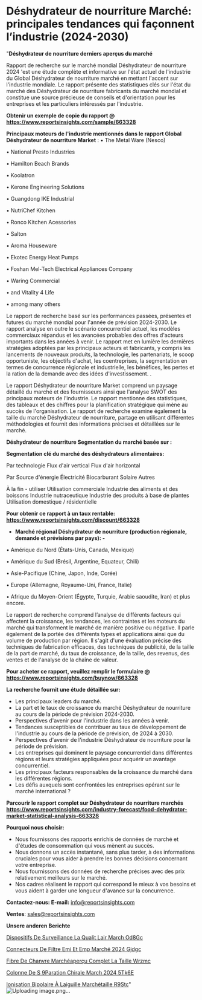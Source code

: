 # Déshydrateur de nourriture Marché: principales tendances qui façonnent l’industrie (2024-2030)

"<strong>Déshydrateur de nourriture derniers aperçus du marché</strong>

Rapport de recherche sur le marché mondial Déshydrateur de nourriture 2024 'est une étude complète et informative sur l'état actuel de l'industrie du Global Déshydrateur de nourriture marché en mettant l'accent sur l'industrie mondiale. Le rapport présente des statistiques clés sur l'état du marché des Déshydrateur de nourriture fabricants du marché mondial et constitue une source précieuse de conseils et d'orientation pour les entreprises et les particuliers intéressés par l'industrie.

<strong>Obtenir un exemple de copie du rapport @ <a href=https://www.reportsinsights.com/sample/663328>https://www.reportsinsights.com/sample/663328</a></strong>

<strong>Principaux moteurs de l'industrie mentionnés dans le rapport Global Déshydrateur de nourriture Market</strong> :
• The Metal Ware (Nesco)

• National Presto Industries

• Hamilton Beach Brands

• Koolatron

• Kerone Engineering Solutions

• Guangdong IKE Industrial

• NutriChef Kitchen

• Ronco Kitchen Acessories

• Salton

• Aroma Houseware

• Ekotec Energy Heat Pumps

• Foshan Mel-Tech Electrical Appliances Company

• Waring Commercial

• and Vitality 4 Life

• among many others

Le rapport de recherche basé sur les performances passées, présentes et futures du marché mondial pour l'année de prévision 2024-2030. Le rapport analyse en outre le scénario concurrentiel actuel, les modèles commerciaux répandus et les avancées probables des offres d'acteurs importants dans les années à venir. Le rapport met en lumière les dernières stratégies adoptées par les principaux acteurs et fabricants, y compris les lancements de nouveaux produits, la technologie, les partenariats, le scoop opportuniste, les objectifs d'achat, les coentreprises, la segmentation en termes de concurrence régionale et industrielle, les bénéfices, les pertes et la ration de la demande avec des idées d'investissement. .

Le rapport Déshydrateur de nourriture Market comprend un paysage détaillé du marché et des fournisseurs ainsi que l'analyse SWOT des principaux moteurs de l'industrie. Le rapport mentionne des statistiques, des tableaux et des chiffres pour la planification stratégique qui mène au succès de l'organisation. Le rapport de recherche examine également la taille du marché Déshydrateur de nourriture, partage en utilisant différentes méthodologies et fournit des informations précises et détaillées sur le marché.

<strong>Déshydrateur de nourriture Segmentation du marché basée sur :</strong>

<strong> Segmentation clé du marché des déshydrateurs alimentaires: </strong>

Par technologie
Flux d'air vertical
Flux d'air horizontal

Par Source d'énergie
Électricité
Biocarburant
Solaire
Autres

À la fin - utiliser
Utilisation commerciale
Industrie des aliments et des boissons
Industrie nutraceutique
Industrie des produits à base de plantes
Utilisation domestique / résidentielle

<strong>Pour obtenir ce rapport à un taux rentable: <a href=https://www.reportsinsights.com/discount/663328>https://www.reportsinsights.com/discount/663328</a></strong>
<ul>
  <li><strong>Marché régional Déshydrateur de nourriture (production régionale, demande et prévisions par pays): -</strong></li>
</ul>
• Amérique du Nord (États-Unis, Canada, Mexique)

• Amérique du Sud (Brésil, Argentine, Equateur, Chili)

• Asie-Pacifique (Chine, Japon, Inde, Corée)

• Europe (Allemagne, Royaume-Uni, France, Italie)

• Afrique du Moyen-Orient (Égypte, Turquie, Arabie saoudite, Iran) et plus encore.

Le rapport de recherche comprend l’analyse de différents facteurs qui affectent la croissance, les tendances, les contraintes et les moteurs du marché qui transforment le marché de manière positive ou négative. Il parle également de la portée des différents types et applications ainsi que du volume de production par région. Il s'agit d'une évaluation précise des techniques de fabrication efficaces, des techniques de publicité, de la taille de la part de marché, du taux de croissance, de la taille, des revenus, des ventes et de l'analyse de la chaîne de valeur.

<strong>Pour acheter ce rapport, veuillez remplir le formulaire @   <a href=https://www.reportsinsights.com/buynow/663328>https://www.reportsinsights.com/buynow/663328</a></strong>

<strong>La recherche fournit une étude détaillée sur:</strong>
<ul>
  <li>Les principaux leaders du marché.</li>
  <li>La part et le taux de croissance du marché Déshydrateur de nourriture au cours de la période de prévision 2024-2030.</li>
  <li>Perspectives d'avenir pour l'industrie dans les années à venir.</li>
  <li>Tendances susceptibles de contribuer au taux de développement de l'industrie au cours de la période de prévision, de 2024 à 2030.</li>
  <li>Perspectives d'avenir de l'industrie Déshydrateur de nourriture pour la période de prévision.</li>
  <li>Les entreprises qui dominent le paysage concurrentiel dans différentes régions et leurs stratégies appliquées pour acquérir un avantage concurrentiel.</li>
  <li>Les principaux facteurs responsables de la croissance du marché dans les différentes régions.</li>
  <li>Les défis auxquels sont confrontées les entreprises opérant sur le marché international ?</li>
</ul>

<strong>Parcourir le rapport complet sur Déshydrateur de nourriture marchés <a href=https://www.reportsinsights.com/industry-forecast/food-dehydrator-market-statistical-analysis-663328>https://www.reportsinsights.com/industry-forecast/food-dehydrator-market-statistical-analysis-663328</a></strong>

<strong>Pourquoi nous choisir:</strong>
<ul>
  <li>Nous fournissons des rapports enrichis de données de marché et d'études de consommation qui vous mènent au succès.</li>
  <li>Nous donnons un accès instantané, sans plus tarder, à des informations cruciales pour vous aider à prendre les bonnes décisions concernant votre entreprise.</li>
  <li>Nous fournissons des données de recherche précises avec des prix relativement meilleurs sur le marché.</li>
  <li>Nos cadres réalisent le rapport qui correspond le mieux à vos besoins et vous aident à garder une longueur d'avance sur la concurrence.</li>
</ul>
<strong>Contactez-nous:
</strong><strong>E-mail:</strong> <a href=mailto:info@reportsinsights.com>info@reportsinsights.com</a>

<strong>Ventes</strong>: <a href=mailto:sales@reportsinsights.com>sales@reportsinsights.com</a>

<strong>Unsere anderen Berichte</strong>

<a href=https://www.linkedin.com/pulse/dispositifs-de-surveillance-la-qualit%C3%A9-lair-march%C3%A9-od8gc/>Dispositifs De Surveillance La Qualit Lair March Od8Gc</a>

<a href=https://www.linkedin.com/pulse/connecteurs-de-filtre-emi-et-emp-marché-2024-gjdgc/>Connecteurs De Filtre Emi Et Emp Marché 2024 Gjdgc</a>

<a href=https://www.linkedin.com/pulse/fibre-de-chanvre-marchéaperçu-complet-la-taille-wrzmc/>Fibre De Chanvre Marchéaperçu Complet La Taille Wrzmc</a>

<a href=https://www.linkedin.com/pulse/colonne-de-s%C3%A9paration-chirale-march%C3%A9-2024-5tk6e/>Colonne De S 9Paration Chirale March 2024 5Tk6E</a>

<a href=https://www.linkedin.com/pulse/ionisation-bipolaire-à-laiguille-marchétaille-r9stc/>Ionisation Bipolaire À Laiguille Marchétaille R9Stc</a>"
![Uploading image.png…]()

